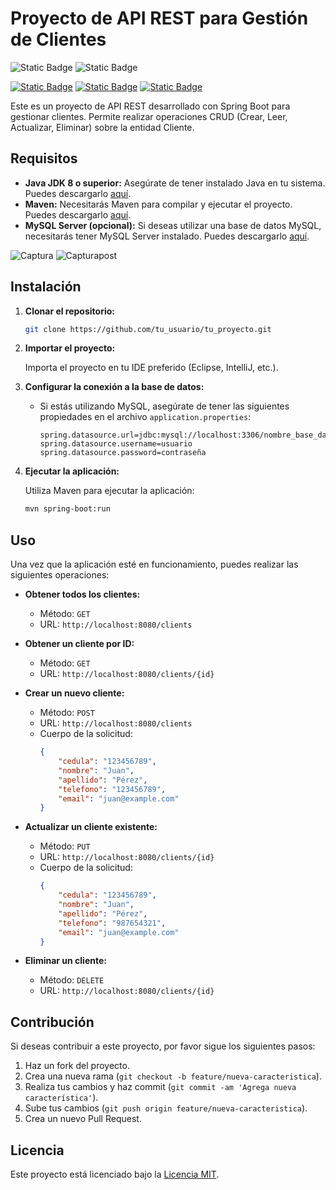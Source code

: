 

# Proyecto de API REST para Gestión de Clientes

![Static Badge](https://img.shields.io/badge/Spring_Boot-%236DB33F?logo=Spring&logoColor=white) ![Static Badge](https://img.shields.io/badge/Mysql-%234479A1?logo=mysql&logoColor=white)

 [![Static Badge](https://img.shields.io/badge/IDE-IntelliJ_IDEA-%23ff0534?style=flat&logo=IntelliJ%20IDEA&logoColor=%232196f3)](https://www.jetbrains.com/es-es/idea/) [![Static Badge](https://img.shields.io/badge/Language-Java-%23ff0000?style=flat)](#) [![Static Badge](https://img.shields.io/badge/license-MIT-blue)](#)



Este es un proyecto de API REST desarrollado con Spring Boot para gestionar clientes. Permite realizar operaciones CRUD (Crear, Leer, Actualizar, Eliminar) sobre la entidad Cliente.



## Requisitos

- **Java JDK 8 o superior:** Asegúrate de tener instalado Java en tu sistema. Puedes descargarlo [aquí](https://www.oracle.com/java/technologies/javase-jdk11-downloads.html).
- **Maven:** Necesitarás Maven para compilar y ejecutar el proyecto. Puedes descargarlo [aquí](https://maven.apache.org/download.cgi).
- **MySQL Server (opcional):** Si deseas utilizar una base de datos MySQL, necesitarás tener MySQL Server instalado. Puedes descargarlo [aquí](https://dev.mysql.com/downloads/mysql/).


![Captura](https://github.com/nandojmj/API_REST_Clientes/assets/156966097/0557ffbf-d7d2-4907-9d8f-15ab11d13726)
![Capturapost](https://github.com/nandojmj/API_REST_Clientes/assets/156966097/4e1607ba-cfbb-41d5-9add-a840736b0903)

## Instalación

1. **Clonar el repositorio:**

   ```bash
   git clone https://github.com/tu_usuario/tu_proyecto.git
   ```

2. **Importar el proyecto:**

   Importa el proyecto en tu IDE preferido (Eclipse, IntelliJ, etc.).

3. **Configurar la conexión a la base de datos:**

   - Si estás utilizando MySQL, asegúrate de tener las siguientes propiedades en el archivo `application.properties`:

     ```properties
     spring.datasource.url=jdbc:mysql://localhost:3306/nombre_base_datos
     spring.datasource.username=usuario
     spring.datasource.password=contraseña
     ```

4. **Ejecutar la aplicación:**

   Utiliza Maven para ejecutar la aplicación:

   ```bash
   mvn spring-boot:run
   ```

## Uso

Una vez que la aplicación esté en funcionamiento, puedes realizar las siguientes operaciones:

- **Obtener todos los clientes:** 
  - Método: `GET`
  - URL: `http://localhost:8080/clients`

- **Obtener un cliente por ID:** 
  - Método: `GET`
  - URL: `http://localhost:8080/clients/{id}`

- **Crear un nuevo cliente:** 
  - Método: `POST`
  - URL: `http://localhost:8080/clients`
  - Cuerpo de la solicitud:
    ```json
    {
        "cedula": "123456789",
        "nombre": "Juan",
        "apellido": "Pérez",
        "telefono": "123456789",
        "email": "juan@example.com"
    }
    ```

- **Actualizar un cliente existente:** 
  - Método: `PUT`
  - URL: `http://localhost:8080/clients/{id}`
  - Cuerpo de la solicitud:
    ```json
    {
        "cedula": "123456789",
        "nombre": "Juan",
        "apellido": "Pérez",
        "telefono": "987654321",
        "email": "juan@example.com"
    }
    ```

- **Eliminar un cliente:** 
  - Método: `DELETE`
  - URL: `http://localhost:8080/clients/{id}`

## Contribución

Si deseas contribuir a este proyecto, por favor sigue los siguientes pasos:

1. Haz un fork del proyecto.
2. Crea una nueva rama (`git checkout -b feature/nueva-caracteristica`).
3. Realiza tus cambios y haz commit (`git commit -am 'Agrega nueva característica'`).
4. Sube tus cambios (`git push origin feature/nueva-caracteristica`).
5. Crea un nuevo Pull Request.

## Licencia

Este proyecto está licenciado bajo la [Licencia MIT](https://opensource.org/licenses/MIT).
```
